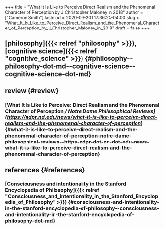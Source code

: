 +++
title = "What It Is Like to Perceive Direct Realism and the Phenomenal Character of Perception by J Christopher Maloney in 2018"
author = ["Cameron Smith"]
lastmod = 2020-09-20T17:36:24-04:00
slug = "What_It_Is_Like_to_Perceive_Direct_Realism_and_the_Phenomenal_Character_of_Perception_by_J_Christopher_Maloney_in_2018"
draft = false
+++

## [philosophy]({{< relref "philosophy" >}}), [cognitive science]({{< relref "cognitive_science" >}}) {#philosophy--philosophy-dot-md--cognitive-science--cognitive-science-dot-md}


## review {#review}


### [What It Is Like to Perceive: Direct Realism and the Phenomenal Character of Perception _/ Notre Dame Philosophical Reviews](<https://ndpr.nd.edu/news/what-it-is-like-to-perceive-direct-realism-and-the-phenomenal-character-of-perception>_) {#what-it-is-like-to-perceive-direct-realism-and-the-phenomenal-character-of-perception-notre-dame-philosophical-reviews--https-ndpr-dot-nd-dot-edu-news-what-it-is-like-to-perceive-direct-realism-and-the-phenomenal-character-of-perception}


## references {#references}


### [Consciousness and intentionality in the Stanford Encyclopedia of Philosophy]({{< relref "Consciousness_and_intentionality_in_the_Stanford_Encyclopedia_of_Philosophy" >}}) {#consciousness-and-intentionality-in-the-stanford-encyclopedia-of-philosophy--consciousness-and-intentionality-in-the-stanford-encyclopedia-of-philosophy-dot-md}
